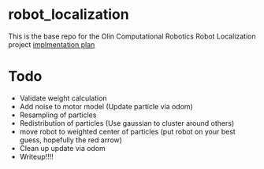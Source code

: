 # robot_localization
This is the base repo for the Olin Computational Robotics Robot Localization project
[implmentation plan](https://docs.google.com/document/d/1mB6ZcDd3plx7cEjVnaAYTViUkcwxzIZIshAOJEAcZzs/edit?usp=sharing)

# Todo
- Validate weight calculation
- Add noise to motor model (Update particle via odom)
- Resampling of particles
- Redistribution of particles (Use gaussian to cluster around others)
- move robot to weighted center of particles (put robot on your best guess, hopefully the red arrow)
- Clean up update via odom
- Writeup!!!!
